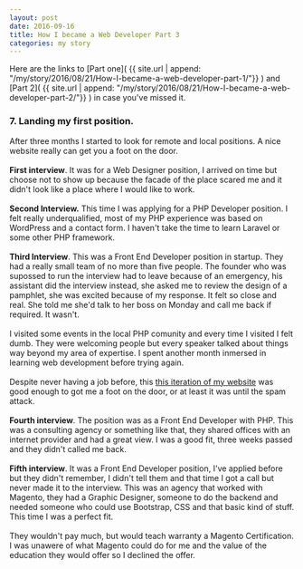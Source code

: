 ```yaml
---
layout: post
date: 2016-09-16
title: How I became a Web Developer Part 3
categories: my story
---
```





Here are the links to [Part one]( {{ site.url | append: "/my/story/2016/08/21/How-I-became-a-web-developer-part-1/"}} ) and [Part 2]( {{ site.url | append: "/my/story/2016/08/21/How-I-became-a-web-developer-part-2/"}} ) in case you've missed it.



### 7. Landing my first position.

After three months I started to look for remote and local positions. A nice website really can get you a foot on the door. 
  <br>
  <br>
**First interview**. It was for a Web Designer position, I arrived on time but choose not to show up because the facade of the place scared me and it didn't look like a place where I would like to work.
  <br>
  <br>
**Second Interview.** This time I was applying for a PHP Developer position. I felt really underqualified, most of my PHP experience was based on WordPress and a contact form. I haven't take the time to learn Laravel or some other PHP framework.
  <br>
  <br>
**Third Interview**. This was a Front End Developer position in startup. They had a really small team of no more than five people. The founder who was supossed to run the interview had to leave because  of an emergency, his assistant did the interview instead, she asked me to review the design of  a pamphlet, she was excited because of my response. It felt so close and real. She told me she'd talk to her boss on Monday and call me back if required. It wasn't. 
  <br>
  <br>
 I visited some events in the local PHP comunity and every time I visited I felt dumb. They were welcoming people but every speaker talked about things way beyond my area of expertise. I spent another month inmersed in learning web development before trying again.
  <br>
  <br>
Despite never having a job before, this [this iteration of my website](http://riosjaime.com) was good enough to got me a foot on the door, or at least it was until the spam attack.
  <br>
  <br>
**Fourth interview**. The position was as a Front End Developer with PHP. This was a consulting agency or something like that, they shared offices with an internet provider and had a great view. I was a good fit, three weeks passed and they didn't called me back. 
  <br>
  <br>
**Fifth interview**. It was a Front End Developer position, I've applied before but they didn't remember, I didn't tell them and that time I got a call but never made it to the interview. This was an agency that worked with Magento, they had a Graphic Designer, someone to do the backend and needed someone who could use Bootstrap, CSS and that basic kind of stuff. This time I was a perfect fit.
  <br>
  <br>
They wouldn't pay much, but would teach warranty a Magento Certification. I was unawere of what Magento could do for me and the value of the education they would offer so I declined the offer.

